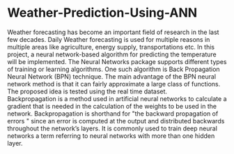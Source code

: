 # Weather-Prediction-Using-ANN
Weather forecasting has become an important field of research in the last few decades. Daily Weather forecasting is used for multiple reasons in multiple areas like agriculture, energy supply, transportations etc. In this project, a neural network-based algorithm for predicting the temperature will be implemented. The Neural Networks package supports different types of training or learning algorithms. One such algorithm is Back Propagation Neural Network (BPN) technique. The main advantage of the BPN neural network method is that it can fairly approximate a large class of functions. The proposed idea is tested using the real time dataset.   
Backpropagation is a method used in artificial neural networks to calculate a gradient that is needed in the calculation of the weights to be used in the network. Backpropagation is shorthand for "the backward propagation of errors " since an error is computed at the output and distributed backwards throughout the network’s layers. It is commonly used to train deep neural networks a term referring to neural networks with more than one hidden layer.
